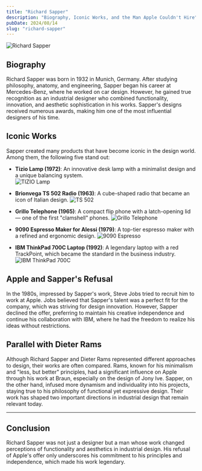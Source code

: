 ```yaml
---
title: "Richard Sapper"
description: "Biography, Iconic Works, and the Man Apple Couldn't Hire"
pubDate: 2024/08/14
slug: "richard-sapper"
---
```


![Richard Sapper](/articles/richard-sapper.jpg)

## Biography

Richard Sapper was born in 1932 in Munich, Germany. After studying philosophy, anatomy, and engineering, Sapper began his career at Mercedes-Benz, where he worked on car design. However, he gained true recognition as an industrial designer who combined functionality, innovation, and aesthetic sophistication in his works. Sapper's designs received numerous awards, making him one of the most influential designers of his time.

## Iconic Works

Sapper created many products that have become iconic in the design world. Among them, the following five stand out:

-   **Tizio Lamp (1972)**: An innovative desk lamp with a minimalist design and a unique balancing system.  
    ![TIZIO Lamp](/articles/tizio-lamp.jpeg)

-   **Brionvega TS 502 Radio (1963)**: A cube-shaped radio that became an icon of Italian design.
    ![TS 502](/articles/brionvega-ts-502.jpeg)

-   **Grillo Telephone (1965)**: A compact flip phone with a latch-opening lid — one of the first "clamshell" phones.
    ![Grillo Telephone](/articles/grillo-telephone-sapper-2.jpeg)

-   **9090 Espresso Maker for Alessi (1979)**: A top-tier espresso maker with a refined and ergonomic design.
    ![9090 Espresso](/articles/9090-Espresso-coffee-maker-sapper-1.jpeg)

-   **IBM ThinkPad 700C Laptop (1992)**: A legendary laptop with a red TrackPoint, which became the standard in the business industry.
    ![IBM ThinkPad 700C](/articles/Thinkpad-700c-1.jpeg)

## Apple and Sapper's Refusal

In the 1980s, impressed by Sapper's work, Steve Jobs tried to recruit him to work at Apple. Jobs believed that Sapper's talent was a perfect fit for the company, which was striving for design innovation. However, Sapper declined the offer, preferring to maintain his creative independence and continue his collaboration with IBM, where he had the freedom to realize his ideas without restrictions.

## Parallel with Dieter Rams

Although Richard Sapper and Dieter Rams represented different approaches to design, their works are often compared. Rams, known for his minimalism and "less, but better" principles, had a significant influence on Apple through his work at Braun, especially on the design of Jony Ive. Sapper, on the other hand, infused more dynamism and individuality into his projects, staying true to his philosophy of functional yet expressive design. Their work has shaped two important directions in industrial design that remain relevant today.

---

## Conclusion

Richard Sapper was not just a designer but a man whose work changed perceptions of functionality and aesthetics in industrial design. His refusal of Apple's offer only underscores his commitment to his principles and independence, which made his work legendary.
